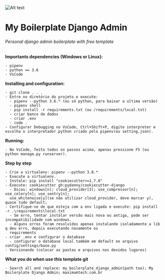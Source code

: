 ![Alt text](https://github.com/diegoMasin/maximumtech/blob/master/assets/img/logo-colorida.png)

# My Boilerplate Django Admin

###### Personal django admin boilerplate with free template

**Importants dependencies (Windows or Linux):**

```
- pipenv
- python == 3.6
- VsCode
```

**Installing and configuration:**

```
- git clone . . .
- Entre no diretório do projeto e execute:
  - pipenv --python 3.6.* (ou só python, para baixar a ultima versão)
  - pipenv shell
  - pip install -r requirements.txt (ou /requirements/local.txt)
  - criar banco de dados
  - criar .env
  - code .
- Configurar Debugging no VsCode, Ctrl+Shift+P, digite interpreter e escolha o interpretador python criado pelo pipenv(ou setting.json).
```

**Running:**

```
- No VsCode, feito todos os passos acima, apenas pressione F5 (ou python manage.py runserver).
```

**Step by step**

```
- Crie a virtualenv: pipenv --python 3.8.*
- Execute a virtualenv.
- Instale: pip install "cookiecutter>=1.7.0"
- Execute: cookiecutter gh:pydanny/cookiecutter-django
  - Dicas: windows[n]; cloud_provider[3]; use_compressor[n]; use_celery[n]; use_sentry[n];
  use_whitenoise[y](se não utilizar cloud_provider, deve marcar y), quase tudo default;
- Certifique-se de que esteja com a env ligada e execute: pip install -r .\requirements\local.txt
  - Se erro, tentar instalar versão mais nova ou antiga, pode ser incompatibilidade com windows.
  - Alguns erros foram resolvidos apenas instalando isoladamente a lib q deu erro, depois executando novamente os
  requirements
- criar .env e configurar o database
  - configurar o database local também em default no arquivo config/settings/base.py
- Versionando (colocar as pastas e arquivos nos devidos lugares)
```

**What you do when use this template git**

```
- Search all and replace: my_boilerplate_django_admin(path too); My Boilerplate Django Admin; maximumtech.com.br
```

